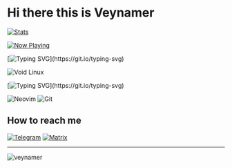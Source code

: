 # Hi there this is Veynamer
[![Stats](https://github-readme-stats.vercel.app/api?username=Veynamer&include_all_commits=true&show_icons=true&title_color=ff4fa2&icon_color=ff4fa2&text_color=ffffff&bg_color=0d1117)](https://github.com/veynamer)

[![Now Playing](https://img.shields.io/badge/Now_Playing-Kasane_Teto_【重音テト】_—_FIRST-ff4fa2?style=for-the-badge&logo=youtube&logoColor=white)](https://youtu.be/X2yPo4stVX0)

[![Typing SVG](https://readme-typing-svg.herokuapp.com?font=Fira+Code&size=18&pause=10000&color=ff4fa2&width=200&lines=My+distro:)](https://git.io/typing-svg)

![Void Linux](https://img.shields.io/badge/Void_Linux-0A3D2D?style=for-the-badge&logo=voidlinux&logoColor=white)

[![Typing SVG](https://readme-typing-svg.herokuapp.com?font=Fira+Code&size=18&pause=10000&color=ff4fa2&width=200&lines=I+use:)](https://git.io/typing-svg)

![Neovim](https://img.shields.io/badge/Neovim-57A143?style=for-the-badge&logo=neovim&logoColor=white)
![Git](https://img.shields.io/badge/Git-F05032?style=for-the-badge&logo=git&logoColor=white)

## How to reach me  
[![Telegram](https://img.shields.io/badge/Telegram-0088cc?style=for-the-badge&logo=telegram&logoColor=white)](https://t.me/veyr1th)
[![Matrix](https://img.shields.io/badge/Matrix-000000?style=for-the-badge&logo=matrix&logoColor=white)](https://matrix.to/#/@veynamer_2007:matrix.org)
___
<p align="left"> <img src="https://komarev.com/ghpvc/?username=veynamer&label=Profile%20views&color=0e75b6&style=flat" alt="veynamer" /> </p>

